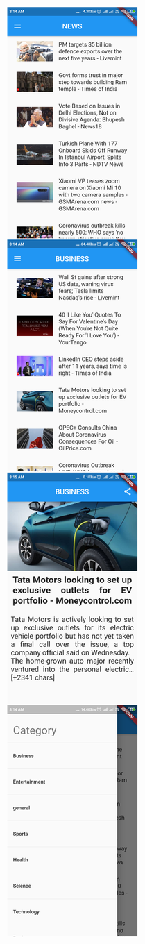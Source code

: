 <img src="ss/ss1.png" hight=300 width=300>
<img src="ss/ss2.png" hight=300 width=300>
<img src="ss/ss3.png" hight=300 width=300>
<img src="ss/ss4.png" hight=300 width=300>
